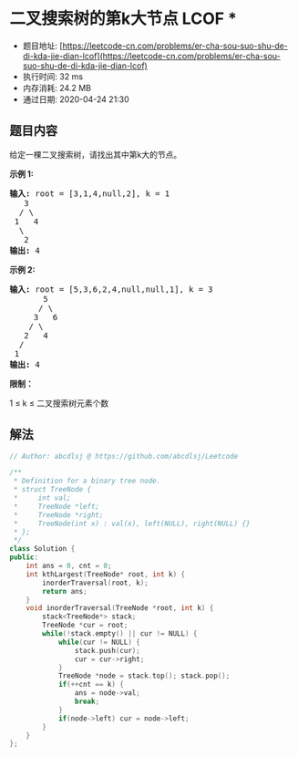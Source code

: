 # 二叉搜索树的第k大节点  LCOF *
- 题目地址: [https://leetcode-cn.com/problems/er-cha-sou-suo-shu-de-di-kda-jie-dian-lcof](https://leetcode-cn.com/problems/er-cha-sou-suo-shu-de-di-kda-jie-dian-lcof)
- 执行时间: 32 ms
- 内存消耗: 24.2 MB
- 通过日期: 2020-04-24 21:30

## 题目内容
<p>给定一棵二叉搜索树，请找出其中第k大的节点。</p>



<p><strong>示例 1:</strong></p>

<pre><strong>输入:</strong> root = [3,1,4,null,2], k = 1
   3
  / \
 1   4
  \
   2
<strong>输出:</strong> 4</pre>

<p><strong>示例 2:</strong></p>

<pre><strong>输入:</strong> root = [5,3,6,2,4,null,null,1], k = 3
       5
      / \
     3   6
    / \
   2   4
  /
 1
<strong>输出:</strong> 4</pre>



<p><strong>限制：</strong></p>

<p>1 ≤ k ≤ 二叉搜索树元素个数</p>


## 解法
```cpp
// Author: abcdlsj @ https://github.com/abcdlsj/Leetcode

/**
 * Definition for a binary tree node.
 * struct TreeNode {
 *     int val;
 *     TreeNode *left;
 *     TreeNode *right;
 *     TreeNode(int x) : val(x), left(NULL), right(NULL) {}
 * };
 */
class Solution {
public:
    int ans = 0, cnt = 0;
    int kthLargest(TreeNode* root, int k) {
        inorderTraversal(root, k);
        return ans;
    }
    void inorderTraversal(TreeNode *root, int k) {
        stack<TreeNode*> stack;
        TreeNode *cur = root;
        while(!stack.empty() || cur != NULL) {
            while(cur != NULL) {
                stack.push(cur);
                cur = cur->right;
            }
            TreeNode *node = stack.top(); stack.pop();
            if(++cnt == k) {
                ans = node->val;
                break;
            }
            if(node->left) cur = node->left;
        }
    }
};

```